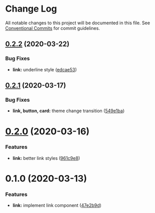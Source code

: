 # Change Log

All notable changes to this project will be documented in this file.
See [Conventional Commits](https://conventionalcommits.org) for commit guidelines.

## [0.2.2](https://github.com/moki/mokui/compare/@moki.codes/mokui-link@0.2.1...@moki.codes/mokui-link@0.2.2) (2020-03-22)


### Bug Fixes

* **link:** underline style ([edcae53](https://github.com/moki/mokui/commit/edcae53c0c8baf6e6f017b6236d88ff303d68f62))





## [0.2.1](https://github.com/moki/mokui/compare/@moki.codes/mokui-link@0.2.0...@moki.codes/mokui-link@0.2.1) (2020-03-17)


### Bug Fixes

* **link, button, card:** theme change transition ([549e1ba](https://github.com/moki/mokui/commit/549e1ba1337b23a3fa04aee9d76f4e73dfa24db6))





# [0.2.0](https://github.com/moki/mokui/compare/@moki.codes/mokui-link@0.1.0...@moki.codes/mokui-link@0.2.0) (2020-03-16)


### Features

* **link:** better link styles ([961c9e8](https://github.com/moki/mokui/commit/961c9e864d99e977cb0a09aea89a22ab6c6c3ec2))





# 0.1.0 (2020-03-13)


### Features

* **link:** implement link component ([47e2b9d](https://github.com/moki/mokui/commit/47e2b9d76fa0821496bf4ebec2878e7200b46e1b))
